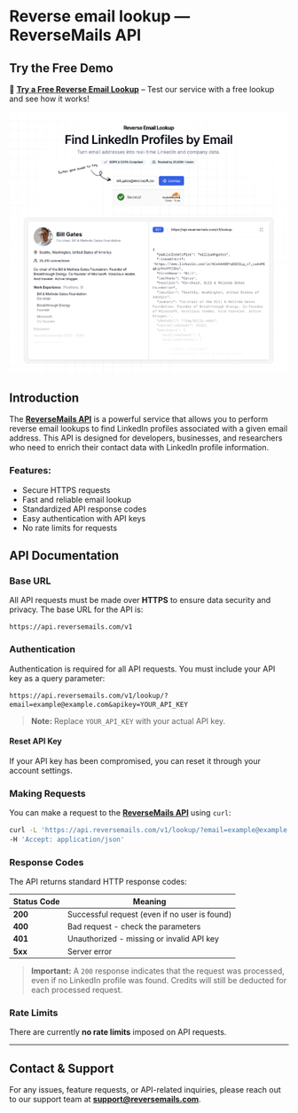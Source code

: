 # Reverse email lookup — ReverseMails API

## Try the Free Demo
🚀 **[Try a Free Reverse Email Lookup](https://www.reversemails.com/demo?utm_source=github&utm_medium=readme&utm_campaign=free_demo)** – Test our service with a free lookup and see how it works!

![Reverse Emails](./hero.png)

## Introduction
The **[ReverseMails API](https://www.reversemails.com/demo?utm_source=github&utm_medium=readme&utm_campaign=free_demo)** is a powerful service that allows you to perform reverse email lookups to find LinkedIn profiles associated with a given email address. This API is designed for developers, businesses, and researchers who need to enrich their contact data with LinkedIn profile information.

### Features:
- Secure HTTPS requests
- Fast and reliable email lookup
- Standardized API response codes
- Easy authentication with API keys
- No rate limits for requests

## API Documentation

### Base URL
All API requests must be made over **HTTPS** to ensure data security and privacy. The base URL for the API is:

```
https://api.reversemails.com/v1
```

### Authentication
Authentication is required for all API requests. You must include your API key as a query parameter:

```
https://api.reversemails.com/v1/lookup/?email=example@example.com&apikey=YOUR_API_KEY
```

> **Note:** Replace `YOUR_API_KEY` with your actual API key.

#### Reset API Key
If your API key has been compromised, you can reset it through your account settings.

### Making Requests
You can make a request to the **[ReverseMails API](https://www.reversemails.com/demo?utm_source=github&utm_medium=readme&utm_campaign=free_demo)** using `curl`:

```sh
curl -L 'https://api.reversemails.com/v1/lookup/?email=example@example.com&apikey=YOUR_API_KEY' \
-H 'Accept: application/json'
```

### Response Codes
The API returns standard HTTP response codes:

| Status Code | Meaning |
|------------|---------|
| **200** | Successful request (even if no user is found) |
| **400** | Bad request - check the parameters |
| **401** | Unauthorized - missing or invalid API key |
| **5xx** | Server error |

> **Important:** A `200` response indicates that the request was processed, even if no LinkedIn profile was found. Credits will still be deducted for each processed request.

### Rate Limits
There are currently **no rate limits** imposed on API requests.

---

## Contact & Support
For any issues, feature requests, or API-related inquiries, please reach out to our support team at **support@reversemails.com**.

